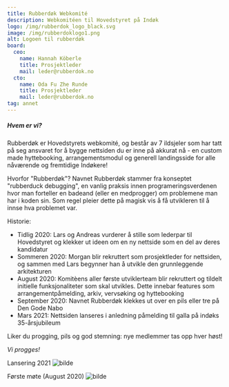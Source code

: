```yaml
---
title: Rubberdøk Webkomité
description: Webkomitéen til Hovedstyret på Indøk
logo: /img/rubberdok_logo_black.svg
image: /img/rubberdoklogo1.png
alt: Logoen til rubberdøk
board:
  ceo:
    name: Hannah Köberle
    title: Prosjektleder
    mail: leder@rubberdok.no
  cto:
    name: Oda Fu Zhe Runde
    title: Prosjektleder
    mail: leder@rubberdok.no
tag: annet
---
```


##### Hvem er vi?

Rubberdøk er Hovedstyrets webkomité, og består av 7 ildsjeler som har tatt på seg ansvaret for å bygge nettsiden du er inne på akkurat nå - en custom made hyttebooking, arrangementsmodul og generell landingsside for alle nåværende og fremtidige Indøkere!

Hvorfor "Rubberdøk"?
Navnet Rubberdøk stammer fra konseptet "rubberduck debugging", en vanlig praksis innen programeringsverdenen hvor man forteller en badeand (eller en medprogger) om problemene man har i koden sin. Som regel pleier dette på magisk vis å få utvikleren til å innse hva problemet var.

Historie:

- Tidlig 2020: Lars og Andreas vurderer å stille som lederpar til Hovedstyret og klekker ut ideen om en ny nettside som en del av deres kandidatur
- Sommeren 2020: Morgan blir rekruttert som prosjektleder for nettsiden, og sammen med Lars begynner han å utvikle den grunnleggende arkitekturen
- August 2020: Komitèens aller første utviklerteam blir rekruttert og tildelt initielle funksjonaliteter som skal utvikles. Dette innebar features som arrangementpåmelding, arkiv, vervsøking og hyttebooking
- September 2020: Navnet Rubberdøk klekkes ut over en pils eller tre på Den Gode Nabo
- Mars 2021: Nettsiden lanseres i anledning påmelding til galla på indøks 35-årsjubileum

Liker du progging, pils og god stemning: nye medlemmer tas opp hver høst!

_Vi progges!_

Lansering 2021
![bilde](/img/rubberdok3.jpg)

Første møte (August 2020)
![bilde](/img/rubberdok.jpg)
